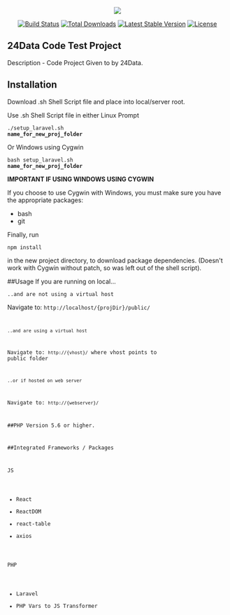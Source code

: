 <p align="center"><img src="https://laravel.com/assets/img/components/logo-laravel.svg"></p>

<p align="center">
<a href="https://travis-ci.org/laravel/framework"><img src="https://travis-ci.org/laravel/framework.svg" alt="Build Status"></a>
<a href="https://packagist.org/packages/laravel/framework"><img src="https://poser.pugx.org/laravel/framework/d/total.svg" alt="Total Downloads"></a>
<a href="https://packagist.org/packages/laravel/framework"><img src="https://poser.pugx.org/laravel/framework/v/stable.svg" alt="Latest Stable Version"></a>
<a href="https://packagist.org/packages/laravel/framework"><img src="https://poser.pugx.org/laravel/framework/license.svg" alt="License"></a>
</p>

## 24Data Code Test Project

Description - Code Project Given to by 24Data.

## Installation

Download .sh Shell Script file and place into local/server root.

Use .sh Shell Script file in either Linux Prompt

<code>./setup_laravel.sh **name_for_new_proj_folder**</code>

Or Windows using Cygwin

<code>bash setup_laravel.sh **name_for_new_proj_folder**</code>

**IMPORTANT IF USING WINDOWS USING CYGWIN**

If you choose to use Cygwin with Windows, you must make sure you have the appropriate packages:

- bash
- git

Finally, run 

<code>npm install</code> 

in the new project directory, to download package dependencies. (Doesn't work with Cygwin without patch, so was left out of the shell script).

##Usage
If you are running on local...

    ..and are not using a virtual host

Navigate to: <code>http://localhost/{projDir}/public/

    ..and are using a virtual host
    
Navigate to: <code>http://{vhost}/</code> where vhost points to public folder

    ..or if hosted on web server
    
Navigate to: <code>http://{webserver}/</code>

##PHP Version
5.6 or higher.

##Integrated Frameworks / Packages

JS
- React
- ReactDOM
- react-table
- axios

PHP
- Laravel
- PHP Vars to JS Transformer
